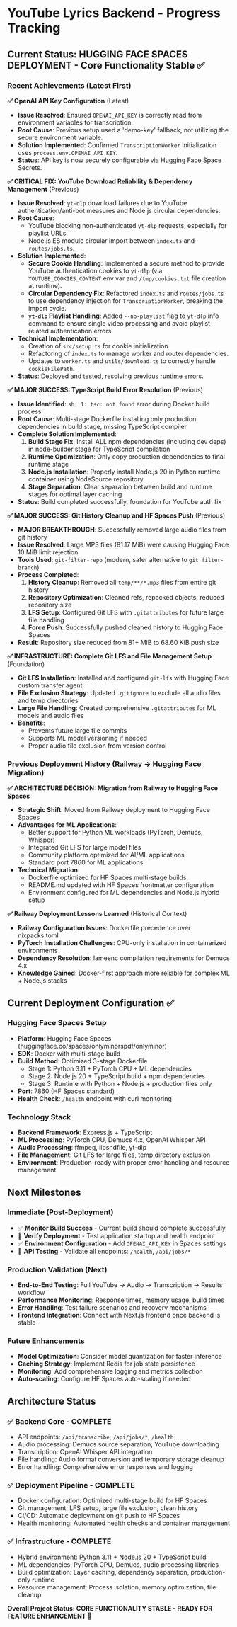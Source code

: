 # YouTube Lyrics Backend - Progress Tracking

## Current Status: HUGGING FACE SPACES DEPLOYMENT - Core Functionality Stable ✅

### Recent Achievements (Latest First)

**✅ OpenAI API Key Configuration** (Latest)
- **Issue Resolved**: Ensured `OPENAI_API_KEY` is correctly read from environment variables for transcription.
- **Root Cause**: Previous setup used a 'demo-key' fallback, not utilizing the secure environment variable.
- **Solution Implemented**: Confirmed `TranscriptionWorker` initialization uses `process.env.OPENAI_API_KEY`.
- **Status**: API key is now securely configurable via Hugging Face Space Secrets.

**✅ CRITICAL FIX: YouTube Download Reliability & Dependency Management** (Previous)
- **Issue Resolved**: `yt-dlp` download failures due to YouTube authentication/anti-bot measures and Node.js circular dependencies.
- **Root Cause**:
    - YouTube blocking non-authenticated `yt-dlp` requests, especially for playlist URLs.
    - Node.js ES module circular import between `index.ts` and `routes/jobs.ts`.
- **Solution Implemented**:
    - **Secure Cookie Handling**: Implemented a secure method to provide YouTube authentication cookies to `yt-dlp` (via `YOUTUBE_COOKIES_CONTENT` env var and `/tmp/cookies.txt` file creation at runtime).
    - **Circular Dependency Fix**: Refactored `index.ts` and `routes/jobs.ts` to use dependency injection for `TranscriptionWorker`, breaking the import cycle.
    - **`yt-dlp` Playlist Handling**: Added `--no-playlist` flag to `yt-dlp` info command to ensure single video processing and avoid playlist-related authentication errors.
- **Technical Implementation**:
    - Creation of `src/setup.ts` for cookie initialization.
    - Refactoring of `index.ts` to manage worker and router dependencies.
    - Updates to `worker.ts` and `utils/download.ts` to correctly handle `cookieFilePath`.
- **Status**: Deployed and tested, resolving previous runtime errors.

**✅ MAJOR SUCCESS: TypeScript Build Error Resolution** (Previous)
- **Issue Identified**: `sh: 1: tsc: not found` error during Docker build process
- **Root Cause**: Multi-stage Dockerfile installing only production dependencies in build stage, missing TypeScript compiler
- **Complete Solution Implemented**:
  1. **Build Stage Fix**: Install ALL npm dependencies (including dev deps) in node-builder stage for TypeScript compilation
  2. **Runtime Optimization**: Only copy production dependencies to final runtime stage
  3. **Node.js Installation**: Properly install Node.js 20 in Python runtime container using NodeSource repository
  4. **Stage Separation**: Clear separation between build and runtime stages for optimal layer caching
- **Status**: Build completed successfully, foundation for YouTube auth fix

**✅ MAJOR SUCCESS: Git History Cleanup and HF Spaces Push** (Previous)
- **MAJOR BREAKTHROUGH**: Successfully removed large audio files from git history
- **Issue Resolved**: Large MP3 files (81.17 MiB) were causing Hugging Face 10 MiB limit rejection
- **Tools Used**: `git-filter-repo` (modern, safer alternative to `git filter-branch`)
- **Process Completed**:
  1. **History Cleanup**: Removed all `temp/**/*.mp3` files from entire git history
  2. **Repository Optimization**: Cleaned refs, repacked objects, reduced repository size
  3. **LFS Setup**: Configured Git LFS with `.gitattributes` for future large file handling
  4. **Force Push**: Successfully pushed cleaned history to Hugging Face Spaces
- **Result**: Repository size reduced from 81+ MiB to 68.60 KiB push size

**✅ INFRASTRUCTURE: Complete Git LFS and File Management Setup** (Foundation)
- **Git LFS Installation**: Installed and configured `git-lfs` with Hugging Face custom transfer agent
- **File Exclusion Strategy**: Updated `.gitignore` to exclude all audio files and temp directories
- **Large File Handling**: Created comprehensive `.gitattributes` for ML models and audio files
- **Benefits**:
  - Prevents future large file commits
  - Supports ML model versioning if needed
  - Proper audio file exclusion from version control

### Previous Deployment History (Railway → Hugging Face Migration)

**✅ ARCHITECTURE DECISION: Migration from Railway to Hugging Face Spaces**
- **Strategic Shift**: Moved from Railway deployment to Hugging Face Spaces
- **Advantages for ML Applications**:
  - Better support for Python ML workloads (PyTorch, Demucs, Whisper)
  - Integrated Git LFS for large model files
  - Community platform optimized for AI/ML applications
  - Standard port 7860 for ML applications
- **Technical Migration**:
  - Dockerfile optimized for HF Spaces multi-stage builds
  - README.md updated with HF Spaces frontmatter configuration
  - Environment configured for ML dependencies and Node.js hybrid setup

**✅ Railway Deployment Lessons Learned** (Historical Context)
- **Railway Configuration Issues**: Dockerfile precedence over nixpacks.toml
- **PyTorch Installation Challenges**: CPU-only installation in containerized environments
- **Dependency Resolution**: lameenc compilation requirements for Demucs 4.x
- **Knowledge Gained**: Docker-first approach more reliable for complex ML + Node.js stacks

## Current Deployment Configuration ✅

### **Hugging Face Spaces Setup**
- **Platform**: Hugging Face Spaces (huggingface.co/spaces/onlyminorspdf/onlyminor)
- **SDK**: Docker with multi-stage build
- **Build Method**: Optimized 3-stage Dockerfile
  - Stage 1: Python 3.11 + PyTorch CPU + ML dependencies
  - Stage 2: Node.js 20 + TypeScript build + npm dependencies
  - Stage 3: Runtime with Python + Node.js + production files only
- **Port**: 7860 (HF Spaces standard)
- **Health Check**: `/health` endpoint with curl monitoring

### **Technology Stack**
- **Backend Framework**: Express.js + TypeScript
- **ML Processing**: PyTorch CPU, Demucs 4.x, OpenAI Whisper API
- **Audio Processing**: ffmpeg, libsndfile, yt-dlp
- **File Management**: Git LFS for large files, temp directory exclusion
- **Environment**: Production-ready with proper error handling and resource management

## Next Milestones

### **Immediate (Post-Deployment)**
- ✅ **Monitor Build Success** - Current build should complete successfully
- 🔄 **Verify Deployment** - Test application startup and health endpoint
- ✅ **Environment Configuration** - Add `OPENAI_API_KEY` in Spaces settings
- 🔄 **API Testing** - Validate all endpoints: `/health`, `/api/jobs/*`

### **Production Validation (Next)**
- **End-to-End Testing**: Full YouTube → Audio → Transcription → Results workflow
- **Performance Monitoring**: Response times, memory usage, build times
- **Error Handling**: Test failure scenarios and recovery mechanisms
- **Frontend Integration**: Connect with Next.js frontend once backend is stable

### **Future Enhancements**
- **Model Optimization**: Consider model quantization for faster inference
- **Caching Strategy**: Implement Redis for job state persistence
- **Monitoring**: Add comprehensive logging and metrics collection
- **Auto-scaling**: Configure HF Spaces auto-scaling if needed

## Architecture Status

### **✅ Backend Core - COMPLETE**
- API endpoints: `/api/transcribe`, `/api/jobs/*`, `/health`
- Audio processing: Demucs source separation, YouTube downloading
- Transcription: OpenAI Whisper API integration
- File handling: Audio format conversion and temporary storage cleanup
- Error handling: Comprehensive error responses and logging

### **✅ Deployment Pipeline - COMPLETE**
- Docker configuration: Optimized multi-stage build for HF Spaces
- Git management: LFS setup, large file exclusion, clean history
- CI/CD: Automatic deployment on git push to HF Spaces
- Health monitoring: Automated health checks and container management

### **✅ Infrastructure - COMPLETE**
- Hybrid environment: Python 3.11 + Node.js 20 + TypeScript build
- ML dependencies: PyTorch CPU, Demucs, audio processing libraries
- Build optimization: Layer caching, dependency separation, production-only runtime
- Resource management: Process isolation, memory optimization, file cleanup

**Overall Project Status: CORE FUNCTIONALITY STABLE - READY FOR FEATURE ENHANCEMENT 🚀**